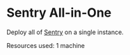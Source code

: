 # Sentry All-in-One

Deploy all of [Sentry](https://sentry.io) on a single instance.

Resources used: 1 machine
